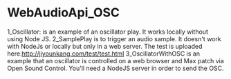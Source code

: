 # WebAudioApi_OSC
1_Oscillator: is an example of an oscillator play. It works locally without using Node JS.
2_SamplePlay is to trigger an audio sample. It doesn't work with NodeJs or locally but only in a web server. The test is uploaded here:http://jiyounkang.com/test/test.html
3_OscillatorWithOSC is an example that an oscillator is controlled on a web browser and Max patch via Open Sound Control. You'll need a NodeJS server in order to send the OSC.
